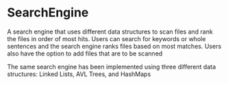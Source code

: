 # SearchEngine
A search engine that uses different data structures to scan files and rank the files in order of most hits. Users can search for keywords or whole sentences and the search engine ranks files based on most matches. Users also have the option to add files that are to be scanned

The same search engine has been implemented using three different data structures: Linked Lists, AVL Trees, and HashMaps
